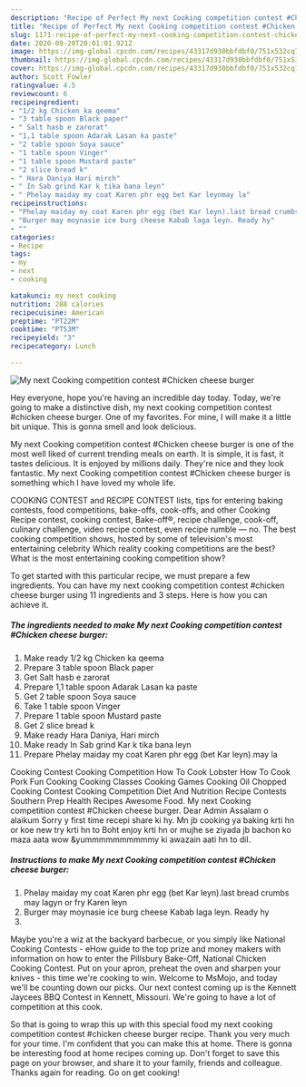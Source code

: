 ```yaml
---
description: "Recipe of Perfect My next Cooking competition contest #Chicken cheese burger"
title: "Recipe of Perfect My next Cooking competition contest #Chicken cheese burger"
slug: 1171-recipe-of-perfect-my-next-cooking-competition-contest-chicken-cheese-burger
date: 2020-09-20T20:01:01.921Z
image: https://img-global.cpcdn.com/recipes/43317d930bbfdbf0/751x532cq70/my-next-cooking-competition-contest-chicken-cheese-burger-recipe-main-photo.jpg
thumbnail: https://img-global.cpcdn.com/recipes/43317d930bbfdbf0/751x532cq70/my-next-cooking-competition-contest-chicken-cheese-burger-recipe-main-photo.jpg
cover: https://img-global.cpcdn.com/recipes/43317d930bbfdbf0/751x532cq70/my-next-cooking-competition-contest-chicken-cheese-burger-recipe-main-photo.jpg
author: Scott Fowler
ratingvalue: 4.5
reviewcount: 6
recipeingredient:
- "1/2 kg Chicken ka qeema"
- "3 table spoon Black paper"
- " Salt hasb e zarorat"
- "1,1 table spoon Adarak Lasan ka paste"
- "2 table spoon Soya sauce"
- "1 table spoon Vinger"
- "1 table spoon Mustard paste"
- "2 slice bread k"
- " Hara Daniya Hari mirch"
- " In Sab grind Kar k tika bana leyn"
- " Phelay maiday my coat Karen phr egg bet Kar leynmay la"
recipeinstructions:
- "Phelay maiday my coat Karen phr egg (bet Kar leyn).last bread crumbs may lagyn or fry Karen leyn"
- "Burger may moynasie ice burg cheese Kabab laga leyn. Ready hy"
- ""
categories:
- Recipe
tags:
- my
- next
- cooking

katakunci: my next cooking 
nutrition: 288 calories
recipecuisine: American
preptime: "PT22M"
cooktime: "PT53M"
recipeyield: "3"
recipecategory: Lunch

---
```



![My next Cooking competition contest #Chicken cheese burger](https://img-global.cpcdn.com/recipes/43317d930bbfdbf0/751x532cq70/my-next-cooking-competition-contest-chicken-cheese-burger-recipe-main-photo.jpg)

Hey everyone, hope you're having an incredible day today. Today, we're going to make a distinctive dish, my next cooking competition contest #chicken cheese burger. One of my favorites. For mine, I will make it a little bit unique. This is gonna smell and look delicious.

My next Cooking competition contest #Chicken cheese burger is one of the most well liked of current trending meals on earth. It is simple, it is fast, it tastes delicious. It is enjoyed by millions daily. They're nice and they look fantastic. My next Cooking competition contest #Chicken cheese burger is something which I have loved my whole life.

COOKING CONTEST and RECIPE CONTEST lists, tips for entering baking contests, food competitions, bake-offs, cook-offs, and other Cooking Recipe contest, cooking contest, Bake-off®, recipe challenge, cook-off, culinary challenge, video recipe contest, even recipe rumble — no. The best cooking competition shows, hosted by some of television&#39;s most entertaining celebrity Which reality cooking competitions are the best? What is the most entertaining cooking competition show?


To get started with this particular recipe, we must prepare a few ingredients. You can have my next cooking competition contest #chicken cheese burger using 11 ingredients and 3 steps. Here is how you can achieve it.

<!--inarticleads1-->

##### The ingredients needed to make My next Cooking competition contest #Chicken cheese burger:

1. Make ready 1/2 kg Chicken ka qeema
1. Prepare 3 table spoon Black paper
1. Get  Salt hasb e zarorat
1. Prepare 1,1 table spoon Adarak Lasan ka paste
1. Get 2 table spoon Soya sauce
1. Take 1 table spoon Vinger
1. Prepare 1 table spoon Mustard paste
1. Get 2 slice bread k
1. Make ready  Hara Daniya, Hari mirch
1. Make ready  In Sab grind Kar k tika bana leyn
1. Prepare  Phelay maiday my coat Karen phr egg (bet Kar leyn).may la


Cooking Contest Cooking Competition How To Cook Lobster How To Cook Pork Fun Cooking Cooking Classes Cooking Games Cooking Oil Chopped Cooking Contest Cooking Competition Diet And Nutrition Recipe Contests Southern Prep Health Recipes Awesome Food. My next Cooking competition contest #Chicken cheese burger. Dear Admin Assalam o alaikum Sorry y first time recepi share ki hy. Mn jb cooking ya baking krti hn or koe new try krti hn to Boht enjoy krti hn or mujhe se ziyada jb bachon ko maza aata wow &amp;yummmmmmmmmmy ki awazain aati hn to dil. 

<!--inarticleads2-->

##### Instructions to make My next Cooking competition contest #Chicken cheese burger:

1. Phelay maiday my coat Karen phr egg (bet Kar leyn).last bread crumbs may lagyn or fry Karen leyn
1. Burger may moynasie ice burg cheese Kabab laga leyn. Ready hy
1. 


Maybe you&#39;re a wiz at the backyard barbecue, or you simply like National Cooking Contests - eHow guide to the top prize and money makers with information on how to enter the Pillsbury Bake-Off, National Chicken Cooking Contest. Put on your apron, preheat the oven and sharpen your knives - this time we&#39;re cooking to win. Welcome to MsMojo, and today we&#39;ll be counting down our picks. Our next contest coming up is the Kennett Jaycees BBQ Contest in Kennett, Missouri. We&#39;re going to have a lot of competition at this cook. 

So that is going to wrap this up with this special food my next cooking competition contest #chicken cheese burger recipe. Thank you very much for your time. I'm confident that you can make this at home. There is gonna be interesting food at home recipes coming up. Don't forget to save this page on your browser, and share it to your family, friends and colleague. Thanks again for reading. Go on get cooking!
